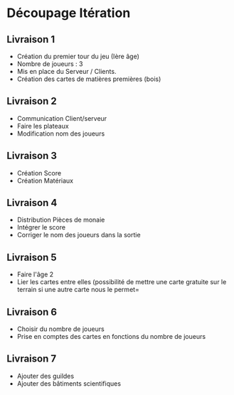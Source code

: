  # Découpage Itération

## Livraison 1

- Création du premier tour du jeu (Ière âge)
- Nombre de joueurs : 3
- Mis en place du Serveur / Clients.
- Création des cartes de matières premières (bois)



## Livraison 2

- Communication Client/serveur
- Faire les plateaux
- Modification nom des joueurs

## Livraison 3

- Création Score
- Création Matériaux

## Livraison 4

- Distribution Pièces de monaie
- Intégrer le score
- Corriger le nom des joueurs dans la sortie

## Livraison 5

- Faire l'âge 2
- Lier les cartes entre elles (possibilité de mettre une carte gratuite sur le terrain si une autre carte nous le permet=

## Livraison 6

- Choisir du nombre de joueurs
- Prise en comptes des cartes en fonctions du nombre de joueurs

## Livraison 7

- Ajouter des guildes
- Ajouter des bâtiments scientifiques
